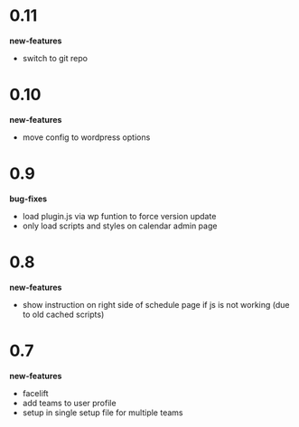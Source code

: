 
# 0.11

**new-features**
* switch to git repo

# 0.10

**new-features**
* move config to wordpress options

# 0.9

**bug-fixes**
* load plugin.js via wp funtion to force version update
* only load scripts and styles on calendar admin page

# 0.8

**new-features**
* show instruction on right side of schedule page if js is not working (due to old cached scripts)

# 0.7

**new-features**
* facelift
* add teams to user profile
* setup in single setup file for multiple teams

